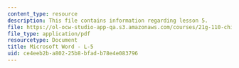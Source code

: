 ```yaml
---
content_type: resource
description: This file contains information regarding lesson 5.
file: https://ol-ocw-studio-app-qa.s3.amazonaws.com/courses/21g-110-chinese-iv-streamlined-spring-2004/ce4eeb2ba80225b8bfadb78e4e083796_MIT21G_110S04_L5.pdf
file_type: application/pdf
resourcetype: Document
title: Microsoft Word - L-5
uid: ce4eeb2b-a802-25b8-bfad-b78e4e083796
---
```

